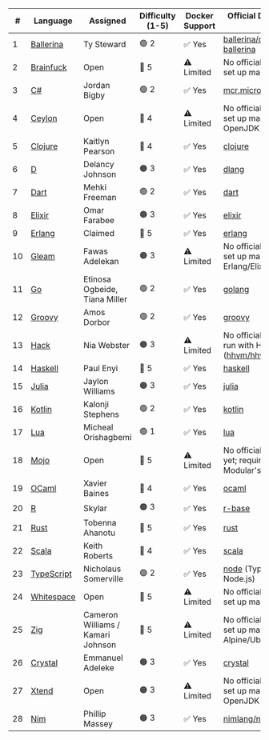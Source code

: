 | #  | Language  | Assigned | Difficulty (1-5) | Docker Support | Official Docker Image / Docs |
|----|----------|----------|-----------------|---------------|----------------------|
| 1  | [Ballerina](https://ballerina.io) | Ty Steward | 🟢 2 | ✅ Yes | [ballerina/docker-ballerina](https://hub.docker.com/r/ballerina/ballerina) |
| 2  | [Brainfuck](https://esolangs.org/wiki/Brainfuck) | Open | 🔴 5 | ⚠️ Limited | No official image; can be set up manually |
| 3  | [C#](https://learn.microsoft.com/en-us/dotnet/csharp/) | Jordan Bigby | 🟢 2 | ✅ Yes | [mcr.microsoft.com/dotnet](https://hub.docker.com/_/microsoft-dotnet-sdk) |
| 4  | [Ceylon](https://ceylon-lang.org) | Open | 🔴 4 | ⚠️ Limited | No official image; can be set up manually with OpenJDK |
| 5  | [Clojure](https://clojure.org) | Kaitlyn Pearson | 🔴 4 | ✅ Yes | [clojure](https://hub.docker.com/_/clojure) |
| 6  | [D](https://dlang.org) | Delancy Johnson | 🟠 3 | ✅ Yes | [dlang](https://hub.docker.com/_/dlang) |
| 7  | [Dart](https://dart.dev) | Mehki Freeman | 🟢 2 | ✅ Yes | [dart](https://hub.docker.com/_/dart) |
| 8  | [Elixir](https://elixir-lang.org) | Omar Farabee | 🟠 3 | ✅ Yes | [elixir](https://hub.docker.com/_/elixir) |
| 9  | [Erlang](https://www.erlang.org) | Claimed | 🔴 5 | ✅ Yes | [erlang](https://hub.docker.com/_/erlang) |
| 10 | [Gleam](https://gleam.run) | Fawas Adelekan | 🟠 3 | ⚠️ Limited | No official image; can be set up manually using Erlang/Elixir images |
| 11 | [Go](https://golang.org) | Etinosa Ogbeide, Tiana Miller | 🟢 2 | ✅ Yes | [golang](https://hub.docker.com/_/golang) |
| 12 | [Groovy](https://groovy-lang.org) | Amos Dorbor | 🟢 2 | ✅ Yes | [groovy](https://hub.docker.com/_/groovy) |
| 13 | [Hack](https://hacklang.org) | Nia Webster | 🟠 3 | ⚠️ Limited | No official image; can be run with HHVM ([hhvm/hhvm](https://hub.docker.com/r/hhvm/hhvm)) |
| 14 | [Haskell](https://www.haskell.org) | Paul Enyi | 🔴 5 | ✅ Yes | [haskell](https://hub.docker.com/_/haskell) |
| 15 | [Julia](https://julialang.org) | Jaylon Williams| 🟠 3 | ✅ Yes | [julia](https://hub.docker.com/_/julia) |
| 16 | [Kotlin](https://kotlinlang.org) | Kalonji Stephens | 🟢 2 | ✅ Yes | [kotlin](https://hub.docker.com/r/jetbrains/kotlin) |
| 17 | [Lua](https://www.lua.org) | Micheal Orishagbemi | 🟢 1 | ✅ Yes | [lua](https://hub.docker.com/_/lua) |
| 18 | [Mojo](https://www.modular.com/mojo) | Open | 🔴 5 | ⚠️ Limited | No official Docker image yet; requires setup with Modular's environment |
| 19 | [OCaml](https://ocaml.org) | Xavier Baines | 🔴 4 | ✅ Yes | [ocaml](https://hub.docker.com/_/ocaml) |
| 20 | [R](https://www.r-project.org) | Skylar | 🟠 3 | ✅ Yes | [r-base](https://hub.docker.com/_/r-base) |
| 21 | [Rust](https://www.rust-lang.org) | Tobenna Ahanotu | 🔴 5 | ✅ Yes | [rust](https://hub.docker.com/_/rust) |
| 22 | [Scala](https://www.scala-lang.org) | Keith Roberts | 🔴 4 | ✅ Yes | [scala](https://hub.docker.com/_/hseeberger/scala-sbt) |
| 23 | [TypeScript](https://www.typescriptlang.org) | Nicholaus Somerville | 🟢 2 | ✅ Yes | [node](https://hub.docker.com/_/node) (TypeScript runs via Node.js) |
| 24 | [Whitespace](https://esolangs.org/wiki/Whitespace) | Open | 🔴 5 | ⚠️ Limited | No official image; can be set up manually |
| 25 | [Zig](https://ziglang.org) | Cameron Williams / Kamari Johnson | 🔴 5 | ⚠️ Limited | No official image; can be set up manually with Alpine/Ubuntu |
| 26 | [Crystal](https://crystal-lang.org/) | Emmanuel Adeleke | 🟠 3 | ✅ Yes | [crystal](https://hub.docker.com/r/crystallang/crystal)|
| 27 | [Xtend](https://www.eclipse.org/xtend/) | Open | 🟠 3 | ⚠️ Limited | No official image; can be set up manually with OpenJDK |
| 28 | [Nim](https://nim-lang.org/) | Phillip Massey | 🟠 3 | ✅ Yes | [nimlang/nim](https://hub.docker.com/r/nimlang/nim) |
